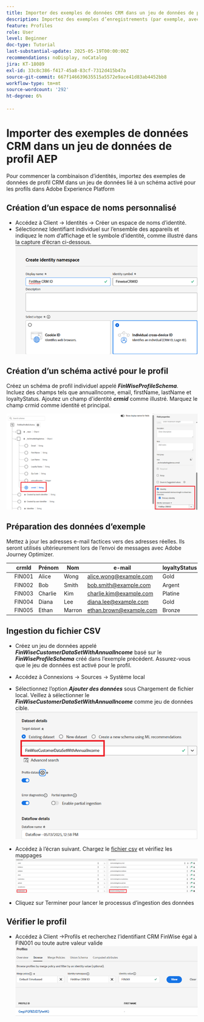 ```yaml
---
title: Importer des exemples de données CRM dans un jeu de données de profil AEP
description: Importez des exemples d’enregistrements (par exemple, avec CRMID, e-mail, revenu, code postal) pour vérifier si AEP peut correctement assembler ces profils avec des visiteurs web anonymes en fonction d’identifiants partagés tels qu’ECID.
feature: Profiles
role: User
level: Beginner
doc-type: Tutorial
last-substantial-update: 2025-05-19T00:00:00Z
recommendations: noDisplay, noCatalog
jira: KT-18089
exl-id: 33c8c386-f417-45a8-83cf-7312d415b47a
source-git-commit: 667f146639635515a5572e9ace41d83ab4452bb8
workflow-type: tm+mt
source-wordcount: '292'
ht-degree: 6%

---
```


# Importer des exemples de données CRM dans un jeu de données de profil AEP

Pour commencer la combinaison d’identités, importez des exemples de données de profil CRM dans un jeu de données lié à un schéma activé pour les profils dans Adobe Experience Platform

## Création d’un espace de noms personnalisé

* Accédez à Client -> Identités -> Créer un espace de noms d’identité.
* Sélectionnez Identifiant individuel sur l’ensemble des appareils et indiquez le nom d’affichage et le symbole d’identité, comme illustré dans la capture d’écran ci-dessous.
  ![espace-de-noms-personnalisé](assets/custom-namespace.png)

## Création d’un schéma activé pour le profil

Créez un schéma de profil individuel appelé **_FinWiseProfileSchema_**. Incluez des champs tels que annualIncome, email, firstName, lastName et loyaltyStatus.
Ajoutez un champ d&#39;identité **_crmid_** comme illustré. Marquez le champ crmid comme identité et principal.


![profile-schema](assets/finwise-profile-schema.png)

## Préparation des données d’exemple

Mettez à jour les adresses e-mail factices vers des adresses réelles. Ils seront utilisés ultérieurement lors de l’envoi de messages avec Adobe Journey Optimizer.

|   | crmId | Prénom | Nom | e-mail | loyaltyStatus | zipCode | annualIncome |
|---|--------|-----------|----------|-------------------------|---------------|---------|--------------|
|   | FIN001 | Alice | Wong | alice.wong@example.com | Gold | 92128 | 120000 |
|   | FIN002 | Bob | Smith | bob.smith@example.com | Argent | 92126 | 85000 |
|   | FIN003 | Charlie | Kim | charlie.kim@example.com | Platine | 60614 | 175000 |
|   | FIN004 | Diana | Lee | diana.lee@example.com | Gold | 30303 | 98000 |
|   | FIN005 | Ethan | Marron | ethan.brown@example.com | Bronze | 75201 | 60000 |

## Ingestion du fichier CSV

* Créez un jeu de données appelé **_FinWiseCustomerDataSetWithAnnualIncome_** basé sur le **_FinWiseProfileSchema_** créé dans l’exemple précédent. Assurez-vous que le jeu de données est activé pour le profil.

* Accédez à Connexions -> Sources -> Système local
* Sélectionnez l’option **_Ajouter des données_** sous Chargement de fichier local. Veillez à sélectionner le _&#x200B;**FinWiseCustomerDataSetWithAnnualIncome**&#x200B;_ comme jeu de données cible.
  ![ingest-csv](assets/ingest-csv-into-dataset.png)
* Accédez à l’écran suivant. Chargez le [fichier csv](assets/finwise_profiles.csv) et vérifiez les mappages
  ![mappings](assets/mappings.png)

* Cliquez sur Terminer pour lancer le processus d’ingestion des données

## Vérifier le profil

* Accédez à Client ->Profils et recherchez l’identifiant CRM FinWise égal à FIN001 ou toute autre valeur valide
  ![verify-profile](assets/verify-profiles.png)
